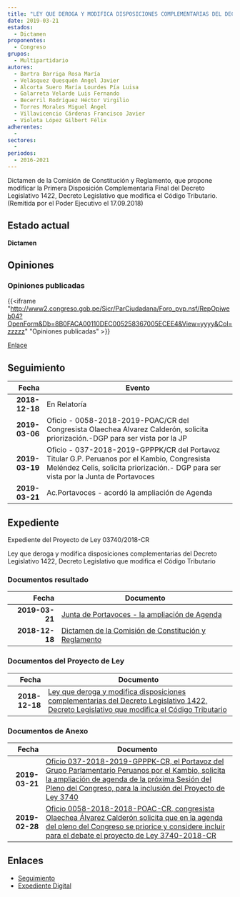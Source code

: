 ```yaml
---
title: "LEY QUE DEROGA Y MODIFICA DISPOSICIONES COMPLEMENTARIAS DEL DECRETO LEGISLATIVO 1422, DECRETO LEGISLATIVO QUE MODIFICA EL CÓDIGO TRIBUTARIO"
date: 2019-03-21
estados: 
  - Dictamen
proponentes: 
  - Congreso
grupos: 
  - Multipartidario
autores: 
  - Bartra Barriga Rosa María
  - Velásquez Quesquén Angel Javier
  - Alcorta Suero María Lourdes Pía Luisa
  - Galarreta Velarde Luis Fernando
  - Becerril Rodríguez Héctor Virgilio
  - Torres Morales Miguel Ángel
  - Villavicencio Cárdenas Francisco Javier
  - Violeta López Gilbert Félix
adherentes: 
  - 
sectores: 
  - 
periodos: 
  - 2016-2021
---
```


Dictamen de la Comisión de Constitución y Reglamento, que propone modificar la Primera Disposición Complementaria Final del Decreto Legislativo 1422, Decreto Legislativo que modifica el Código Tributario. (Remitida por el Poder Ejecutivo el 17.09.2018)


## Estado actual

**Dictamen**

## Opiniones

### Opiniones publicadas

{{<iframe "http://www2.congreso.gob.pe/Sicr/ParCiudadana/Foro_pvp.nsf/RepOpiweb04?OpenForm&Db=8B0FACA00110DEC005258367005ECEE4&View=yyyy&Col=zzzzz" "Opiniones publicadas" >}}

[Enlace](http://www2.congreso.gob.pe/Sicr/ParCiudadana/Foro_pvp.nsf/RepOpiweb04?OpenForm&Db=8B0FACA00110DEC005258367005ECEE4&View=yyyy&Col=zzzzz)

## Seguimiento

| Fecha | Evento |
|------:|--------|
| **2018-12-18** | En Relatoría|
| **2019-03-06** | Oficio - 0058-2018-2019-POAC/CR del Congresista Olaechea Alvarez Calderón, solicita priorización.-DGP para ser vista por la JP|
| **2019-03-19** | Oficio - 037-2018-2019-GPPPK/CR del Portavoz Titular G.P. Peruanos por el Kambio, Congresista Meléndez Celis, solicita priorización.- DGP para ser vista por la Junta de Portavoces|
| **2019-03-21** | Ac.Portavoces - acordó la ampliación de Agenda|


## Expediente

Expediente del Proyecto de Ley 03740/2018-CR

Ley que deroga y modifica disposiciones complementarias del Decreto Legislativo 1422, Decreto Legislativo que modifica el Código Tributario


### Documentos resultado

| Fecha | Documento |
|------:|--------|
| **2019-03-21** | [Junta de Portavoces - la ampliación de Agenda](http://www.leyes.congreso.gob.pe/Documentos/2016_2021/Acuerdos/Junta_Portavoces/AJP0374020190321.pdf) |
| **2018-12-18** | [Dictamen de la Comisión de Constitución y Reglamento](http://www.leyes.congreso.gob.pe/Documentos/2016_2021/Dictamenes/Proyectos_de_Ley/03740DC04MAY20181218.pdf) |

### Documentos del Proyecto de Ley

| Fecha | Documento |
|------:|--------|
| **2018-12-18** | [Ley que deroga y modifica disposiciones complementarias del Decreto Legislativo 1422, Decreto Legislativo que modifica el Código Tributario](http://www.leyes.congreso.gob.pe/Documentos/2016_2021/Proyectos_de_Ley_y_de_Resoluciones_Legislativas/PL0374020181218.pdf) |

### Documentos de Anexo

| Fecha | Documento |
|------:|--------|
| **2019-03-21** | [Oficio 037-2018-2019-GPPPK-CR, el Portavoz del Grupo Parlamentario Peruanos por el Kambio, solicita la ampliación de agenda de la próxima Sesión del Pleno del Congreso, para la inclusión del Proyecto de Ley 3740](http://www.leyes.congreso.gob.pe/Documentos/2016_2021/Oficios/Grupos_Parlamentarios/OFICIO-037-2018-2019-GPPPK-CR.pdf) |
| **2019-02-28** | [Oficio 0058-2018-2018-POAC-CR, congresista Olaechea Álvarez Calderón solicita que en la agenda del pleno del Congreso se priorice y considere incluir para el debate el proyecto de Ley 3740-2018-CR](http://www.leyes.congreso.gob.pe/Documentos/2016_2021/Oficios/Congresistas/OFICIO-0058-2018-2019-POAC-CR.pdf) |

## Enlaces 

- [Seguimiento](http://www2.congreso.gob.pe/Sicr/TraDocEstProc/CLProLey2016.nsf/f7fff46988ca05b1052578e100829cc7/27e9546e0014ea010525836700600223?OpenDocument)
- [Expediente Digital](http://www2.congreso.gob.pe/Sicr/TraDocEstProc/CLProLey2016.nsf/f7fff46988ca05b1052578e100829cc7/27e9546e0014ea010525836700600223?OpenDocument&Click=05257FB7005EB655.eb71d0cf91d8294e05256cdf006b5706/$Body/0.1C6C)
